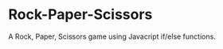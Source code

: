 Rock-Paper-Scissors
===================

A Rock, Paper, Scissors game using Javacript if/else functions.
